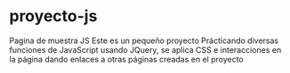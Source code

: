 # proyecto-js
Pagina de muestra JS
Este es un pequeño proyecto Prácticando diversas funciones de JavaScript usando JQuery, se aplica CSS e interacciones en la página
dando enlaces a otras páginas creadas en el proyecto
